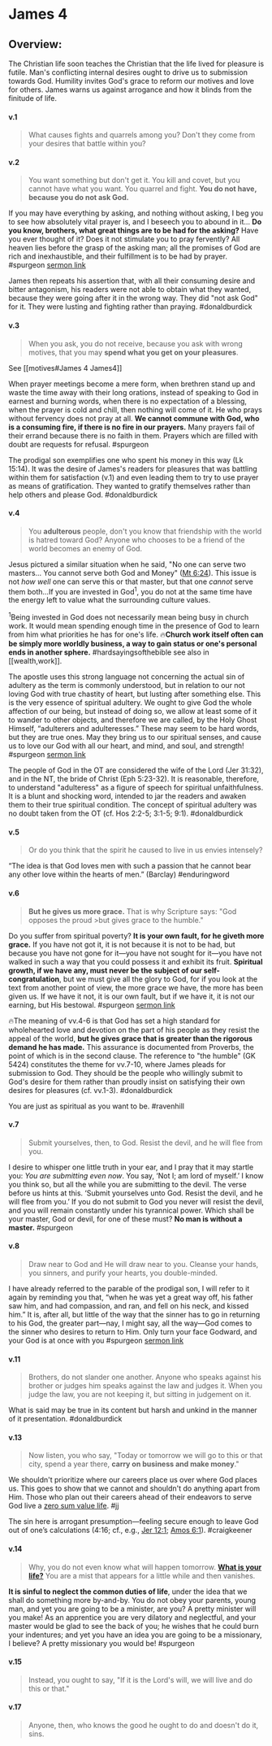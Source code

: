 # James 4

## Overview:
The Christian life soon teaches the Christian that the life lived for pleasure is futile. Man's conflicting internal desires ought to drive us to submission towards God. Humility invites God's grace to reform our motives and love for others. James warns us against arrogance and how it blinds from the finitude of life.


#### v.1
>What causes fights and quarrels among you? Don't they come from your desires that battle within you?

#### v.2
>You want something but don't get it. You kill and covet, but you cannot have what you want. You quarrel and fight. **You do not have, because you do not ask God.**

If you may have everything by asking, and nothing without asking, I beg you to see how absolutely vital prayer is, and I beseech you to abound in it… **Do you know, brothers, what great things are to be had for the asking?** Have you ever thought of it? Does it not stimulate you to pray fervently? All heaven lies before the grasp of the asking man; all the promises of God are rich and inexhaustible, and their fulfillment is to be had by prayer.
#spurgeon [sermon link](https://www.spurgeongems.org/sermon/chs1682.pdf)

James then repeats his assertion that, with all their consuming desire and bitter antagonism, his readers were not able to obtain what they wanted, because they were going after it in the wrong way. They did "not ask God" for it. They were lusting and fighting rather than praying.
#donaldburdick 

#### v.3
>When you ask, you do not receive, because you ask with wrong motives, that you may **spend what you get on your pleasures**.

See [[motives#James 4 James4]]

When prayer meetings become a mere form, when brethren stand up and waste the time away with their long orations, instead of speaking to God in earnest and burning words, when there is no expectation of a blessing, when the prayer is cold and chill, then nothing will come of it. He who prays without fervency does not pray at all. **We cannot commune with God, who is a consuming fire, if there is no fire in our prayers.** Many prayers fail of their errand because there is no faith in them. Prayers which are filled with doubt are requests for refusal.
#spurgeon 

The prodigal son exemplifies one who spent his money in this way (Lk 15:14). It was the desire of James's readers for pleasures that was battling within them for satisfaction (v.1) and even leading them to try to use prayer as means of gratification. They wanted to gratify themselves rather than help others and please God.
#donaldburdick 

#### v.4
>You **adulterous** people, don't you know that friendship with the world is hatred toward God? Anyone who chooses to be a friend of the world becomes an enemy of God.

Jesus pictured a similar situation when he said, "No one can serve two masters... You cannot serve both God and Money" ([Mt 6:24](Matthew6#v.24)). This issue is not *how well* one can serve this or that master, but that one *cannot* serve them both...If you are invested in God<sup>1</sup>, you do not at the same time have the energy left to value what the surrounding culture values.

<sup>1</sup>Being invested in God does not necessarily mean being busy in church work. It would mean spending enough time in the presence of God to learn from him what priorities he has for one's life. 🔥**Church work itself often can be simply more worldly business, a way to gain status or one's personal ends in another sphere.**
#hardsayingsofthebible see also in [[wealth,work]].

The apostle uses this strong language not concerning the actual sin of adultery as the term is commonly understood, but in relation to our not loving God with true chastity of heart, but lusting after something else. This is the very essence of spiritual adultery. We ought to give God the whole affection of our being, but instead of doing so, we allow at least some of it to wander to other objects, and therefore we are called, by the Holy Ghost Himself, “adulterers and adulteresses.” These may seem to be hard words, but they are true ones. May they bring us to our spiritual senses, and cause us to love our God with all our heart, and mind, and soul, and strength!
#spurgeon [sermon link](https://www.spurgeongems.org/sermon/chs2795.pdf)

The people of God in the OT are considered the wife of the Lord (Jer 31:32), and in the NT, the bride of Christ (Eph 5:23-32). It is reasonable, therefore, to understand "adulteress" as a figure of speech for spiritual unfaithfulness. It is a blunt and shocking word, intended to jar the readers and awaken them to their true spiritual condition. The concept of spiritual adultery was no doubt taken from the OT (cf. Hos 2:2-5; 3:1-5; 9:1).
#donaldburdick 

#### v.5
>Or do you think that the spirit he caused to live in us envies intensely?

“The idea is that God loves men with such a passion that he cannot bear any other love within the hearts of men.” (Barclay)
#enduringword 

#### v.6
>**But he gives us more grace.** That is why Scripture says:
>"God opposes the proud
	>but gives grace to the humble."

 Do you suffer from spiritual poverty? **It is your own fault, for he giveth more grace.** If you have not got it, it is not because it is not to be had, but because you have not gone for it—you have not sought for it—you have not walked in such a way that you could possess it and exhibit its fruit.
 **Spiritual growth, if we have any, must never be the subject of our self-congratulation**, but we must give all the glory to God, for if you look at the text from another point of view, the more grace we have, the more has been given us. If we have it not, it is our own fault, but if we have it, it is not our earning, but His bestowal.
 #spurgeon [sermon link](https://www.spurgeongems.org/sermon/chs3459.pdf)

🔥The meaning of vv.4-6 is that God has set a high standard for wholehearted love and devotion on the part of his people as they resist the appeal of the world, **but he gives grace that is greater than the rigorous demand he has made.** This assurance is documented from Proverbs, the point of which is in the second clause. The reference to "the humble" (GK 5424) constitutes the theme for vv.7-10, where James pleads for submission to God. They should be the people who willingly submit to God's desire for them rather than proudly insist on satisfying their own desires for pleasures (cf. vv.1-3).
#donaldburdick 

 You are just as spiritual as you want to be.
 #ravenhill

#### v.7
>Submit yourselves, then, to God. Resist the devil, and he will flee from you.

I desire to whisper one little truth in your ear, and I pray that it may startle you: _You are submitting even now_. You say, ‘Not I; am lord of myself.’ I know you think so, but all the while you are submitting to the devil. The verse before us hints at this. ‘Submit yourselves unto God. Resist the devil, and he will flee from you.’ If you do not submit to God you never will resist the devil, and you will remain constantly under his tyrannical power. Which shall be your master, God or devil, for one of these must? **No man is without a master.**
#spurgeon 

#### v.8
>Draw near to God and He will draw near to you. Cleanse your hands, you sinners, and purify your hearts, you double-minded.

I have already referred to the parable of the prodigal son, I will refer to it again by reminding you that, “when he was yet a great way off, his father saw him, and had compassion, and ran, and fell on his neck, and kissed him.” It is, after all, but little of the way that the sinner has to go in returning to his God, the greater part—nay, I might say, all the way—God comes to the sinner who desires to return to Him. Only turn your face Godward, and your God is at once with you
#spurgeon [sermon link](https://www.spurgeongems.org/sermon/chs2795.pdf)

#### v.11
>Brothers, do not slander one another. Anyone who speaks against his brother or judges him speaks against the law and judges it. When you judge the law, you are not keeping it, but sitting in judgement on it.

What is said may be true in its content but harsh and unkind in the manner of it presentation.
#donaldburdick 

#### v.13
>Now listen, you who say, "Today or tomorrow we will go to this or that city, spend a year there, **carry on business and make money**."

We shouldn't prioritize where our careers place us over where God places us. This goes to show that we cannot and shouldn't do anything apart from Him. Those who plan out their careers ahead of their endeavors to serve God live a [zero sum value life](https://www.youtube.com/watch?v=U2hiPxiuwNY).
#jj 

The sin here is arrogant presumption—feeling secure enough to leave God out of one’s calculations (4:16; cf., e.g., [Jer 12:1](Jeremiah12#v.1); [Amos 6:1](Amos6#v.1)).
#craigkeener 

#### v.14
>Why, you do not even know what will happen tomorrow. [**What is your life?**](https://www.youtube.com/watch?v=X1MjDOukSBI) You are a mist that appears for a little while and then vanishes.

**It is sinful to neglect the common duties of life**, under the idea that we shall do something more by-and-by. You do not obey your parents, young man, and yet you are going to be a minister, are you? A pretty minister will you make! As an apprentice you are very dilatory and neglectful, and your master would be glad to see the back of you; he wishes that he could burn your indentures; and yet you have an idea you are going to be a missionary, I believe? A pretty missionary you would be!
#spurgeon 

#### v.15
>Instead, you ought to say, "If it is the Lord's will, we will live and do this or that."

#### v.17
>Anyone, then, who knows the good he ought to do and doesn't do it, sins.





